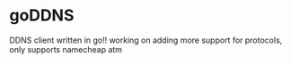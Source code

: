 # goDDNS
DDNS client written in go!! working on adding more support for protocols, only supports namecheap atm
